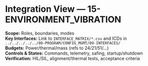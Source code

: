 # Integration View — 15-ENVIRONMENT_VIBRATION
**Scope:** Roles, boundaries, modes  
**Key Interfaces:** Link to `INTERFACE_MATRIX/*.csv` and ICDs in `../../../../../00-PROGRAM/CONFIG_MGMT/09-INTERFACES/`  
**Budgets:** Power/thermal/mass (refs to 24/21/51/…)  
**Controls & States:** Commands, telemetry, safing, startup/shutdown  
**Verification:** HIL/SIL, alignment/thermal tests, acceptance criteria
